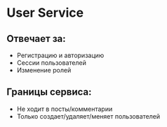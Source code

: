 # User Service

## Отвечает за:
- Регистрацию и авторизацию
- Сессии пользователей
- Изменение ролей

## Границы сервиса:
- Не ходит в посты/комментарии
- Только создает/удаляет/меняет пользователей

